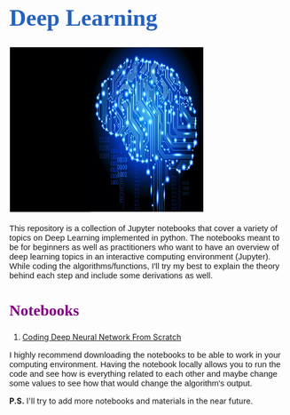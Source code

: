 <h1 style="font-family: Georgia; font-size:3em;color:#2462C0; font-style:bold"> Deep Learning</h1>
<img src = "./images/deep-learning.png" style = "height:300px; width:350px"><br>

<p style = "font-family: Arial; font-size: 15px">
This repository is a collection of Jupyter notebooks that cover a variety of topics on Deep Learning implemented in python. The notebooks meant to be for beginners as well as practitioners who want to have an overview of deep learning topics in an interactive computing environment (Jupyter). While coding the algorithms/functions, I'll try my best to explain the theory behind each step and include some derivations as well.</p>

<h2 style="font-family: Georgia; font-size:2em;color:purple; font-style:bold"> Notebooks</h2>

1. [Coding Deep Neural Network From Scratch](/notebooks/Coding-Deep-Neural-Network-From-Scratch.ipynb)

<p style = "font-family: Arial; font-size: 15px">
I highly recommend downloading the notebooks to be able to work in your computing environment. Having the notebook locally allows you to run the code and see how is everything related to each other and maybe change some values to see how that would change the algorithm's output.</p>

**P.S.** I'll try to add more notebooks and materials in the near future.
</p>